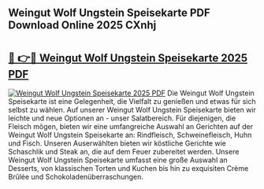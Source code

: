 ## Weingut Wolf Ungstein Speisekarte PDF Download Online 2025 CXnhj

# <h2><a href="http://gcc0lam.nevu.top/?p=Weingut+Wolf+Ungstein+Speisekarte">🔗 👉🔴 Weingut Wolf Ungstein Speisekarte 2025 PDF</a></h2>

[![Weingut Wolf Ungstein Speisekarte 2025 PDF](https://i.imgur.com/dBaPXMq.png)](http://gcc0lam.nevu.top/?p=Weingut+Wolf+Ungstein+Speisekarte)
Die Weingut Wolf Ungstein Speisekarte ist eine Gelegenheit, die Vielfalt zu genießen und etwas für sich selbst zu wählen. Auf unserer Weingut Wolf Ungstein Speisekarte bieten wir leichte und neue Optionen an - unser Salatbereich. Für diejenigen, die Fleisch mögen, bieten wir eine umfangreiche Auswahl an Gerichten auf der Weingut Wolf Ungstein Speisekarte an: Rindfleisch, Schweinefleisch, Huhn und Fisch. Unseren Auserwählten bieten wir köstliche Gerichte wie Schaschlik und Steak an, die auf dem Feuer zubereitet werden. Unsere Weingut Wolf Ungstein Speisekarte umfasst eine große Auswahl an Desserts, von klassischen Torten und Kuchen bis hin zu exquisiten Crème Brûlée und Schokoladenüberraschungen.
